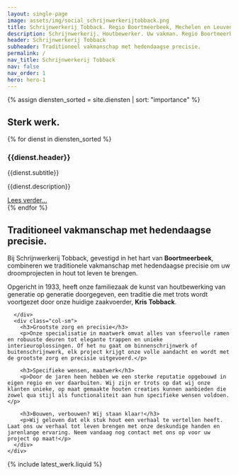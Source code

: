 ```yaml
---
layout: single-page
image: assets/img/social_schrijnwerkerijtobback.png
title: Schrijnwerkerij Tobback. Regio Boortmeerbeek, Mechelen en Leuven.
description: Schrijnwerkerij. Houtbewerker. Uw vakman. Regio Boortmeerbeek, Mechelen, Leuven en Aarschot.
header: Schrijnwerkerij Tobback
subheader: Traditioneel vakmanschap met hedendaagse precisie.
permalink: /
nav_title: Schrijnwerkerij Tobback
nav: false
nav_order: 1
hero: hero-1
---
```


{% assign diensten_sorted = site.diensten | sort: "importance" %}

<section id="section-home-diensten">
  <div class="container pt-5 pb-5">
    <div class="row">
      <div class="col-md-12">
        <h2 class="text-white">Sterk werk.</h2>
      </div>
    </div>
    <div class="row">
      {% for dienst in diensten_sorted %}
        <div class="col-xs-12 col-md-6 col-lg-4 mb-5">
          <h3 class="text-white">{{dienst.header}}</h3>
          <div class="dienst-sub text-white">{{dienst.subtitle}}</div>
          <p class="text-white">{{dienst.description}}</p>
          <a href="{{dienst.url}}" class="btn btn-outline-light btn-sm" role="button" aria-pressed="true" alt="Ontdek meer over {{dienst.title}}">Lees verder...</a>
        </div>
      {% endfor %}
    </div>
  </div>
</section>


<section id="section-home-overons">
  <div class="container mt-5">
    <div class="row">
      <div class="col-sm">
        <h2>Traditioneel vakmanschap met hedendaagse precisie.</h2>
        <p>Bij Schrijnwerkerij Tobback, gevestigd in het hart van <strong>Boortmeerbeek</strong>, combineren we traditionele vakmanschap met hedendaagse precisie om uw droomprojecten in hout tot leven te brengen.</p>
        <p>Opgericht in 1933, heeft onze familiezaak de kunst van houtbewerking van generatie op generatie doorgegeven, een traditie die met trots wordt voortgezet door onze huidige zaakvoerder, <strong>Kris Tobback</strong>.</p>

        
      </div>
      <div class="col-sm">
        <h3>Grootste zorg en precisie</h3>
        <p>Onze specialisatie in maatwerk omvat alles van sfeervolle ramen en robuuste deuren tot elegante trappen en unieke interieuroplossingen. Of het nu gaat om binnenschrijnwerk of buitenschrijnwerk, elk project krijgt onze volle aandacht en wordt met de grootste zorg en precisie uitgevoerd.</p>

        <h3>Specifieke wensen, maatwerk</h3>
        <p>Door de jaren heen hebben we een sterke reputatie opgebouwd in eigen regio en ver daarbuiten. Wij zijn er trots op dat wij onze klanten unieke, op maat gemaakte houten creaties kunnen aanbieden die zowel qua stijl als functionaliteit aan hun specifieke wensen voldoen.</p>

        <h3>Bouwen, verbouwen? Wij staan klaar!</h3>
        <p>Wij geloven dat elk stuk hout een verhaal te vertellen heeft. Laat ons uw verhaal tot leven brengen met onze deskundige handen en jarenlange ervaring. Neem vandaag nog contact met ons op voor uw project op maat!</p>
      </div>
    </div>
  </div>
</section>

{% include latest_werk.liquid %}



  





